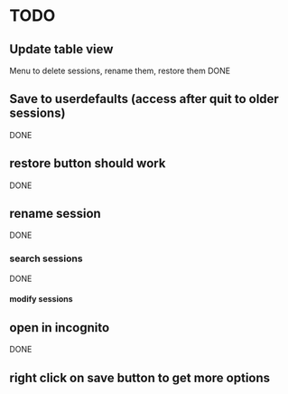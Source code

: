 # TODO

## Update table view
Menu to delete sessions, rename them, restore them
DONE

## Save to userdefaults (access after quit to older sessions)
DONE


## restore button should work
DONE

## rename session
DONE


### search sessions
DONE
#### modify sessions


## open in incognito
DONE

## right click on save button to get more options
